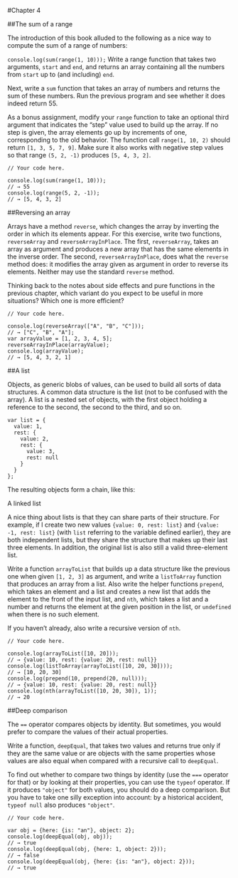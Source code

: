 #Chapter 4


##The sum of a range

The introduction of this book alluded to the following as a nice way to compute the sum of a range of numbers:

`console.log(sum(range(1, 10)));`
Write a range function that takes two arguments, `start` and `end`, and returns an array containing all the numbers from `start` up to (and including) `end`.

Next, write a `sum` function that takes an array of numbers and returns the sum of these numbers. Run the previous program and see whether it does indeed return 55.

As a bonus assignment, modify your `range` function to take an optional third argument that indicates the “step” value used to build up the array. If no step is given, the array elements go up by increments of one, corresponding to the old behavior. The function call `range(1, 10, 2)` should return `[1, 3, 5, 7, 9]`. Make sure it also works with negative step values so that range `(5, 2, -1)` produces `[5, 4, 3, 2]`.
```
// Your code here.

console.log(sum(range(1, 10)));
// → 55
console.log(range(5, 2, -1));
// → [5, 4, 3, 2]
```


##Reversing an array

Arrays have a method `reverse`, which changes the array by inverting the order in which its elements appear. For this exercise, write two functions, `reverseArray` and `reverseArrayInPlace`. The first, `reverseArray`, takes an array as argument and produces a new array that has the same elements in the inverse order. The second, `reverseArrayInPlace`, does what the `reverse` method does: it modifies the array given as argument in order to reverse its elements. Neither may use the standard `reverse` method.

Thinking back to the notes about side effects and pure functions in the previous chapter, which variant do you expect to be useful in more situations? Which one is more efficient?
```
// Your code here.

console.log(reverseArray(["A", "B", "C"]));
// → ["C", "B", "A"];
var arrayValue = [1, 2, 3, 4, 5];
reverseArrayInPlace(arrayValue);
console.log(arrayValue);
// → [5, 4, 3, 2, 1]
```


##A list

Objects, as generic blobs of values, can be used to build all sorts of data structures. A common data structure is the list (not to be confused with the array). A list is a nested set of objects, with the first object holding a reference to the second, the second to the third, and so on.
```
var list = {
  value: 1,
  rest: {
    value: 2,
    rest: {
      value: 3,
      rest: null
    }
  }
};
```
The resulting objects form a chain, like this:

A linked list

A nice thing about lists is that they can share parts of their structure. For example, if I create two new values `{value: 0, rest: list}` and `{value: -1, rest: list}` (with `list` referring to the variable defined earlier), they are both independent lists, but they share the structure that makes up their last three elements. In addition, the original list is also still a valid three-element list.

Write a function `arrayToList` that builds up a data structure like the previous one when given `[1, 2, 3]` as argument, and write a `listToArray` function that produces an array from a list. Also write the helper functions `prepend`, which takes an element and a list and creates a new list that adds the element to the front of the input list, and `nth`, which takes a list and a number and returns the element at the given position in the list, or `undefined` when there is no such element.

If you haven’t already, also write a recursive version of `nth`.
```
// Your code here.

console.log(arrayToList([10, 20]));
// → {value: 10, rest: {value: 20, rest: null}}
console.log(listToArray(arrayToList([10, 20, 30])));
// → [10, 20, 30]
console.log(prepend(10, prepend(20, null)));
// → {value: 10, rest: {value: 20, rest: null}}
console.log(nth(arrayToList([10, 20, 30]), 1));
// → 20
```


##Deep comparison

The `==` operator compares objects by identity. But sometimes, you would prefer to compare the values of their actual properties.

Write a function, `deepEqual`, that takes two values and returns true only if they are the same value or are objects with the same properties whose values are also equal when compared with a recursive call to `deepEqual`.

To find out whether to compare two things by identity (use the `===` operator for that) or by looking at their properties, you can use the `typeof` operator. If it produces `"object"` for both values, you should do a deep comparison. But you have to take one silly exception into account: by a historical accident, `typeof null` also produces `"object"`.
```
// Your code here.

var obj = {here: {is: "an"}, object: 2};
console.log(deepEqual(obj, obj));
// → true
console.log(deepEqual(obj, {here: 1, object: 2}));
// → false
console.log(deepEqual(obj, {here: {is: "an"}, object: 2}));
// → true
```